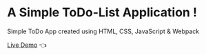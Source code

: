 # A Simple ToDo-List Application !

Simple ToDo App created using HTML, CSS, JavaScript & Webpack

[Live Demo](https://todo-app-alex.netlify.app/) :point_left:
